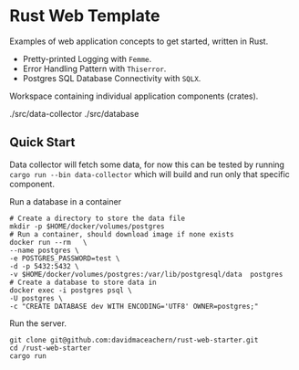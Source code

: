 # Rust Web Template

Examples of web application concepts to get started, written in Rust.

- Pretty-printed Logging with `Femme`.
- Error Handling Pattern with `Thiserror`.
- Postgres SQL Database Connectivity with `SQLX`.

Workspace containing individual application components (crates).

./src/data-collector
./src/database

## Quick Start

Data collector will fetch some data, for now this can be tested by running
`cargo run --bin data-collector`
which will build and run only that specific component.


Run a database in a container

```
# Create a directory to store the data file
mkdir -p $HOME/docker/volumes/postgres
# Run a container, should download image if none exists
docker run --rm   \
--name postgres \
-e POSTGRES_PASSWORD=test \
-d -p 5432:5432 \
-v $HOME/docker/volumes/postgres:/var/lib/postgresql/data  postgres
# Create a database to store data in
docker exec -i postgres psql \
-U postgres \
-c "CREATE DATABASE dev WITH ENCODING='UTF8' OWNER=postgres;"
```

Run the server.

```
git clone git@github.com:davidmaceachern/rust-web-starter.git
cd /rust-web-starter
cargo run
```
